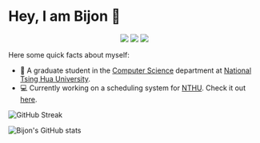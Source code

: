 # Hey, I am Bijon 👋

<p align="center">
<a target="_blank" href="https://bsraya.com/"><img src="https://img.shields.io/badge/-WEB-6B46C1?style=for-the-badge&logo=Next.js&logoColor=white"></img></a>	
<a target="_blank" href="https://www.linkedin.com/in/bijonsetyawan/"><img src="https://img.shields.io/badge/-LinkedIn-0077B5?style=for-the-badge&logo=Linkedin&logoColor=white"></img></a>
<a target="_blank" href="mailto:nathan.setyawan96@gmail.com"><img src="https://img.shields.io/badge/-Gmail-D14836?style=for-the-badge&logo=Gmail&logoColor=white"></img></a>
</p>

Here some quick facts about myself:

* 🏫 A graduate student in the [Computer Science](https://dcs.site.nthu.edu.tw/) department at [National Tsing Hua University](https://www.nthu.edu.tw/).
* 💻 Currently working on a scheduling system for [NTHU](https://www.nthu.edu.tw/). Check it out [here](https://github.com/bsraya/schedulearn).

![GitHub Streak](https://github-readme-streak-stats.herokuapp.com/?user=bsraya&theme=dark&hide_border=true)

![Bijon's GitHub stats](https://github-readme-stats.vercel.app/api?username=bsraya&theme=radical&hide_border=true)
